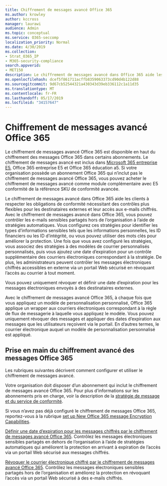 ```yaml
---
title: Chiffrement de messages avancé Office 365
ms.author: krowley
author: kccross
manager: laurawi
audience: Admin
ms.topic: conceptual
ms.service: O365-seccomp
localization_priority: Normal
ms.date: 4/30/2019
ms.collection:
- Strat_O365_IP
- M365-security-compliance
search.appverid:
- MET150
description: Le chiffrement de messages avancé dans Office 365 aide les organisations à respecter leurs obligations de conformité en permettant aux administrateurs d’expirer et de révoquer l’accès par le biais d’un portail Web Office 365 à des e-mails chiffrés.
ms.openlocfilehash: dcef5f861711acffb8359063373cd90d4b122d88
ms.sourcegitcommit: 9d67cb52544321a430343d39eb336112c1a11d35
ms.translationtype: MT
ms.contentlocale: fr-FR
ms.lasthandoff: 05/17/2019
ms.locfileid: "34157647"
---
```

# <a name="office-365-advanced-message-encryption"></a>Chiffrement de messages avancé Office 365

Le chiffrement de messages avancé Office 365 est disponible en haut du chiffrement des messages Office 365 dans certains abonnements. Le chiffrement de messages avancé est inclus dans [Microsoft 365 entreprise E5](https://www.microsoft.com/microsoft-365/enterprise/home), Office 365 entreprise E5 et Office 365 éducation a5. Si votre organisation possède un abonnement Office 365 qui n’inclut pas le chiffrement de messages avancé Office 365, vous pouvez acheter le chiffrement de messages avancé comme module complémentaire avec E5 conformité de la référence SKU de conformité avancée.

Le chiffrement de messages avancé dans Office 365 aide les clients à respecter les obligations de conformité nécessitant des contrôles plus flexibles pour les destinataires externes et leur accès aux e-mails chiffrés. Avec le chiffrement de messages avancé dans Office 365, vous pouvez contrôler les e-mails sensibles partagés hors de l’organisation à l’aide de stratégies automatiques. Vous configurez ces stratégies pour identifier les types d’informations sensibles tels que les informations personnelles, les ID financiers ou les ID d’intégrité, ou vous pouvez utiliser des mots clés pour améliorer la protection. Une fois que vous avez configuré les stratégies, vous associez des stratégies à des modèles de courrier personnalisés personnalisés, puis vous ajoutez une date d’expiration pour un contrôle supplémentaire des courriers électroniques correspondant à la stratégie. De plus, les administrateurs peuvent contrôler les messages électroniques chiffrés accessibles en externe via un portail Web sécurisé en révoquant l’accès au courrier à tout moment.

Vous pouvez uniquement révoquer et définir une date d’expiration pour les messages électroniques envoyés à des destinataires externes.

Avec le chiffrement de messages avancé Office 365, à chaque fois que vous appliquez un modèle de personnalisation personnalisé, Office 365 applique un wrapper aux courriers électroniques correspondant à la règle de flux de messagerie à laquelle vous appliquez le modèle. Vous pouvez uniquement révoquer des messages et appliquer des dates d’expiration aux messages que les utilisateurs reçoivent via le portail. En d’autres termes, le courrier électronique auquel un modèle de personnalisation personnalisé est appliqué.

## <a name="get-started-with-office-365-advanced-message-encryption"></a>Prise en main du chiffrement avancé des messages Office 365

Les rubriques suivantes décrivent comment configurer et utiliser le chiffrement de messages avancé.

Votre organisation doit disposer d’un abonnement qui inclut le chiffrement de messages avancé Office 365. Pour plus d’informations sur les abonnements pris en charge, voir la description de la [stratégie de message et du service de conformité](https://docs.microsoft.com/en-us/office365/servicedescriptions/exchange-online-service-description/message-policy-and-compliance).

Si vous n’avez pas déjà configuré le chiffrement de messages Office 365, reportez-vous à la rubrique [set up New Office 365 message Encryption Capabilities](set-up-new-message-encryption-capabilities.md).

[Définir une date d’expiration pour les messages chiffrés par le chiffrement de messages avancé Office 365](ome-advanced-expiration.md). Contrôlez les messages électroniques sensibles partagés en dehors de l’organisation à l’aide de stratégies automatiques qui améliorent la protection en arrivant à expiration de l’accès via un portail Web sécurisé aux messages chiffrés.

[Révoquer le courrier électronique chiffré par le chiffrement de messages avancé Office 365](revoke-ome-encrypted-mail.md). Contrôlez les messages électroniques sensibles partagés hors de l’organisation et améliorez la protection en révoquant l’accès via un portail Web sécurisé à des e-mails chiffrés.  